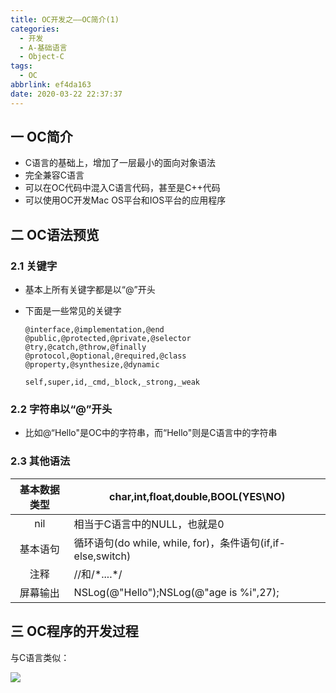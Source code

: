 ```yaml
---
title: OC开发之——OC简介(1)
categories:
  - 开发
  - A-基础语言
  - Object-C
tags:
  - OC
abbrlink: ef4da163
date: 2020-03-22 22:37:37
---
```

## 一 OC简介

* C语言的基础上，增加了一层最小的面向对象语法
* 完全兼容C语言
* 可以在OC代码中混入C语言代码，甚至是C++代码
* 可以使用OC开发Mac OS平台和IOS平台的应用程序

<!--more-->

## 二 OC语法预览

### 2.1 关键字

* 基本上所有关键字都是以“@”开头

* 下面是一些常见的关键字

  ```
  @interface,@implementation,@end
  @public,@protected,@private,@selector
  @try,@catch,@throw,@finally
  @protocol,@optional,@required,@class
  @property,@synthesize,@dynamic
  
  self,super,id,_cmd,_block,_strong,_weak
  ```

### 2.2 字符串以“@”开头

* 比如@“Hello"是OC中的字符串，而“Hello"则是C语言中的字符串

### 2.3 其他语法

| 基本数据类型 | char,int,float,double,BOOL(YES\NO)                          |
| :----------: | ----------------------------------------------------------- |
|     nil      | 相当于C语言中的NULL，也就是0                                |
|   基本语句   | 循环语句(do while, while, for)，条件语句(if,if-else,switch) |
|     注释     | //和/\*....*/                                               |
|   屏幕输出   | NSLog(@"Hello");NSLog(@"age is %i",27);                     |

##  三 OC程序的开发过程

与C语言类似：  

![][1]



[1]:https://cdn.staticaly.com/gh/PGzxc/CDN/master/blog-image//oc-build-process.png